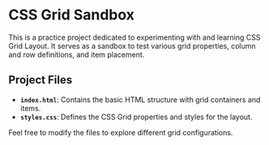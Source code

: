 # CSS Grid Sandbox

This is a practice project dedicated to experimenting with and learning CSS Grid Layout. It serves as a sandbox to test various grid properties, column and row definitions, and item placement.

## Project Files
- **`index.html`**: Contains the basic HTML structure with grid containers and items.
- **`styles.css`**: Defines the CSS Grid properties and styles for the layout.

Feel free to modify the files to explore different grid configurations.
